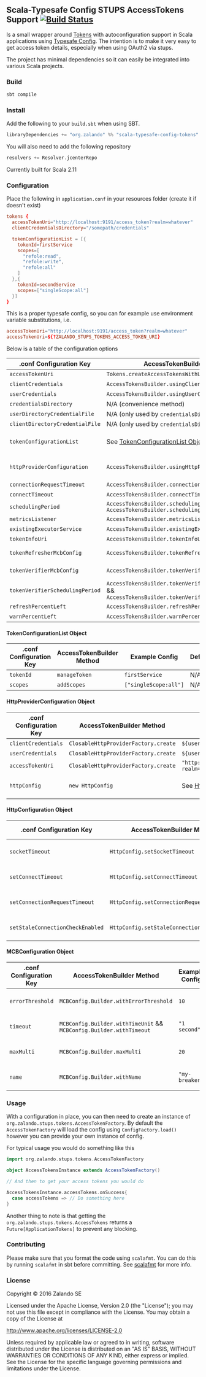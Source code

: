 ## Scala-Typesafe Config STUPS AccessTokens Support [![Build Status](https://travis-ci.org/zalando-incubator/scala-typesafe-config-tokens.svg?branch=master)](https://travis-ci.org/zalando-incubator/scala-typesafe-config-tokens)

Is a small wrapper around [Tokens](https://github.com/zalando-stups/tokens) with autoconfiguration support in Scala applications
using [Typesafe Config](https://github.com/typesafehub/config). The intention is to make it very easy to get access token details,
especially when using OAuth2 via stups.

The project has minimal dependencies so it can easily be integrated into various Scala projects.

### Build

```sbt
sbt compile
```

### Install

Add the following to your `build.sbt` when using SBT.

```sbt
libraryDependencies += "org.zalando" %% "scala-typesafe-config-tokens" % "0.1"
```

You will also need to add the following repository

```sbt
resolvers += Resolver.jcenterRepo
```

Currently built for Scala 2.11

### Configuration

Place the following in `application.conf` in your resources folder (create
it if doesn't exist)

```conf
tokens {
  accessTokenUri="http://localhost:9191/access_token?realm=whatever"
  clientCredentialsDirectory="/somepath/credentials"

  tokenConfigurationList = [{
    tokenId=firstService
    scopes=[
      "refole:read",
      "refole:write",
      "refole:all"
    ]
  },{
    tokenId=secondService
    scopes=["singleScope:all"]
  }]
}
```

This is a proper typesafe config, so you can for example use environment
variable substitutions, i.e.

```conf
accessTokenUri="http://localhost:9191/access_token?realm=whatever"
accessTokenUri=${?ZALANDO_STUPS_TOKENS_ACCESS_TOKEN_URI}
```

Below is a table of the configuration options

.conf Configuration Key | AccessTokenBuilder Method | Example Config | Default
------------------------| --------------------------| ---------------| -------
`accessTokenUri` | `Tokens.createAccessTokensWithUri` | `"http://localhost:9191/access_token?realm=whatever"` | N/A
`clientCredentials` | `AccessTokensBuilder.usingClientCredentialsProvider` | `${user.dir}"/somepath/credentials/client.json"` | N/A
`userCredentials` | `AccessTokensBuilder.usingUserCredentialsProvider` | `${user.dir}"/somepath/credentials/user.json"` | N/A
`credentialsDirectory` | N/A (convenience method) | `${user.dir}"/somepath/credentials` | N/A
`userDirectoryCredentialFile` | N/A (only used by `credentialsDirectory`) | `"user.json"` | `"user.json"`
`clientDirectoryCredentialFile` | N/A (only used by `credentialsDirectory`) | `"client.json"` | `"client.json"`
`tokenConfigurationList` | See [TokenConfigurationList Object](#tokenconfigurationlist-object) | Array of [TokenConfigurationList Object](#tokenconfigurationlist-object) | See [TokenConfigurationList Object](#tokenconfigurationlist-object) | N/A
`httpProviderConfiguration` | `AccessTokensBuilder.usingHttpProviderFactory` | See [HttpProviderConfiguration Object](#httpproviderconfiguration-object) | See [HttpProviderConfiguration Object](#httpproviderconfiguration-object) | N/A
`connectionRequestTimeout` | `AccessTokensBuilder.connectionRequestTimeout` | `"1 second"` | Provided by [Tokens](https://github.com/zalando-stups/tokens)
`connectTimeout` | `AccessTokensBuilder.connectTimeout` | `"1 second"` | Provided by [Tokens](https://github.com/zalando-stups/tokens)
`schedulingPeriod` | `AccessTokensBuilder.schedulingTimeUnit && AccessTokensBuilder.schedulingPeriod` | `"1 hour"` | Provided by [Tokens](https://github.com/zalando-stups/tokens)
`metricsListener` | `AccessTokensBuilder.metricsListener` | `some.package.MetricsListenerImplementation` | Provided by [Tokens](https://github.com/zalando-stups/tokens)
`existingExecutorService` | `AccessTokensBuilder.existingExecutorService` | `some.package.ScheduledExecutorServiceImplementation` | Provided by [Tokens](https://github.com/zalando-stups/tokens)
`tokenInfoUri` | `AccessTokensBuilder.tokenInfoUri` | `"http://localhost:9191/tokenInfoUri"` | Provided by [Tokens](https://github.com/zalando-stups/tokens)
`tokenRefresherMcbConfig` | `AccessTokensBuilder.tokenRefresherMcbConfig` | See [MCBConfiguration Object](#mcbconfiguration-object) | See [MCBConfiguration Object](#mcbconfiguration-object) | Provided by [Tokens](https://github.com/zalando-stups/tokens)
`tokenVerifierMcbConfig` | `AccessTokensBuilder.tokenVerifierMcbConfig` | See [MCBConfiguration Object](#mcbconfiguration-object) | See [MCBConfiguration Object](#mcbconfiguration-object) | Provided by [Tokens](https://github.com/zalando-stups/tokens)
`tokenVerifierSchedulingPeriod` | `AccessTokensBuilder.tokenVerifierSchedulingTimeUnit` && `AccessTokensBuilder.tokenVerifierSchedulingPeriod`| `"1 minute"` | Provided by [Tokens](https://github.com/zalando-stups/tokens)
`refreshPercentLeft` | `AccessTokensBuilder.refreshPercentLeft` | `30` | Provided by [Tokens](https://github.com/zalando-stups/tokens)
`warnPercentLeft` | `AccessTokensBuilder.warnPercentLeft` | `30` | Provided by [Tokens](https://github.com/zalando-stups/tokens)

#### TokenConfigurationList Object

.conf Configuration Key | AccessTokenBuilder Method | Example Config | Default
------------------------| --------------------------| ---------------| -------
`tokenId` | `manageToken` | `firstService` | N/A
`scopes` | `addScopes` | `["singleScope:all"]` | N/A

#### HttpProviderConfiguration Object

.conf Configuration Key | AccessTokenBuilder Method | Example Config | Default
------------------------| --------------------------| ---------------| -------
`clientCredentials` | `ClosableHttpProviderFactory.create` | `${user.dir}"/somepath/credentials/client.json"` | N/A
`userCredentials` | `ClosableHttpProviderFactory.create` | `${user.dir}"/somepath/credentials/user.json"` | N/A
`accessTokenUri` | `ClosableHttpProviderFactory.create` | `"http://localhost:9191/access_token?realm=whatever"` | N/A
`httpConfig` | `new HttpConfig` | See [HttpConfiguration Object](#httpconfiguration-object) | Provided by [Tokens](https://github.com/zalando-stups/tokens)

#### HttpConfiguration Object

.conf Configuration Key | AccessTokenBuilder Method | Example Config | Default
------------------------| --------------------------| ---------------| -------
`socketTimeout` | `HttpConfig.setSocketTimeout` | `"1 second"` | Provided by [Tokens](https://github.com/zalando-stups/tokens)
`setConnectTimeout` | `HttpConfig.setConnectTimeout` | `"1 second"` | Provided by [Tokens](https://github.com/zalando-stups/tokens)
`setConnectionRequestTimeout` | `HttpConfig.setConnectionRequestTimeout` | `"1 second"` | Provided by [Tokens](https://github.com/zalando-stups/tokens)
`setStaleConnectionCheckEnabled` | `HttpConfig.setStaleConnectionCheckEnabled` | false | Provided by [Tokens](https://github.com/zalando-stups/tokens)

#### MCBConfiguration Object

.conf Configuration Key | AccessTokenBuilder Method | Example Config | Default
------------------------| --------------------------| ---------------| -------
`errorThreshold` | `MCBConfig.Builder.withErrorThreshold` | `10` | Provided by [Tokens](https://github.com/zalando-stups/tokens)
`timeout` | `MCBConfig.Builder.withTimeUnit` && `MCBConfig.Builder.withTimeout` | `"1 second"` | Provided by [Tokens](https://github.com/zalando-stups/tokens)
`maxMulti` | `MCBConfig.Builder.maxMulti` | `20` | Provided by [Tokens](https://github.com/zalando-stups/tokens)
`name` | `MCBConfig.Builder.withName` | `"my-breaker"` | Provided by [Tokens](https://github.com/zalando-stups/tokens)


### Usage

With a configuration in place, you can then need to create an instance of
`org.zalando.stups.tokens.AccessTokenFactory`. By default the `AccessTokenFactory`
will load the config using `ConfigFactory.load()` however you can provide
your own instance of config.

For typical usage you would do something like this
```scala
import org.zalando.stups.tokens.AccessTokenFactory

object AccessTokensInstance extends AccessTokenFactory()

// And then to get your access tokens you would do

AccessTokensInstance.accessTokens.onSuccess{
  case accessTokens => // Do something here
}
```

Another thing to note is that getting the `org.zalando.stups.tokens.AccessTokens`
returns a `Future[ApplicationTokens]` to prevent any blocking.

### Contributing

Please make sure that you format the code using `scalafmt`. You can do this by running `scalafmt` in sbt before committing.
See [scalafmt](https://olafurpg.github.io/scalafmt/) for more info.

### License

Copyright © 2016 Zalando SE

Licensed under the Apache License, Version 2.0 (the "License"); you may not use this file except in compliance with the License. You may obtain a copy of the License at

http://www.apache.org/licenses/LICENSE-2.0

Unless required by applicable law or agreed to in writing, software distributed under the License is distributed on an "AS IS" BASIS, WITHOUT WARRANTIES OR CONDITIONS OF ANY KIND, either express or implied. See the License for the specific language governing permissions and limitations under the License.